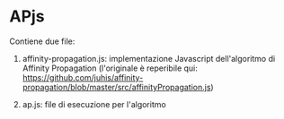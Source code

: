 # APjs

Contiene due file:
1. affinity-propagation.js: implementazione Javascript dell'algoritmo di Affinity Propagation (l'originale è reperibile qui: https://github.com/juhis/affinity-propagation/blob/master/src/affinityPropagation.js)

2. ap.js: file di esecuzione per l'algoritmo
